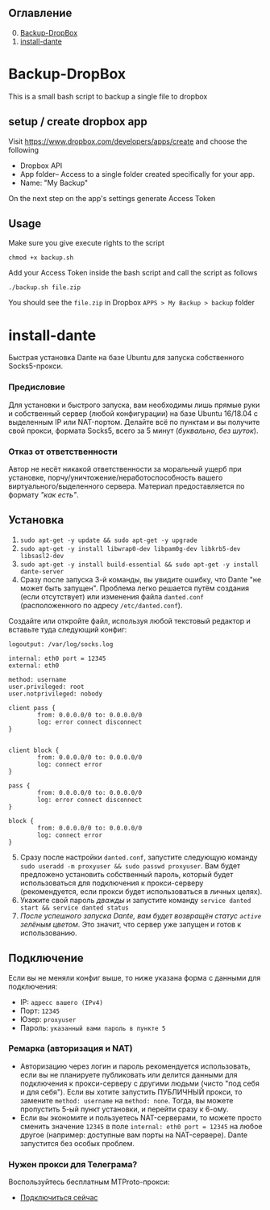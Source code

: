 ## Оглавление
0. [Backup-DropBox](#Backup-DropBox)
1. [install-dante](#install-dante)

# Backup-DropBox
This is a small bash script to backup a single file to dropbox

## setup / create dropbox app

Visit https://www.dropbox.com/developers/apps/create and choose the following 

- Dropbox API
- App folder– Access to a single folder created specifically for your app.
- Name: "My Backup"

On the next step on the app's settings generate Access Token 

## Usage 

Make sure you give execute rights to the script 

```
chmod +x backup.sh
```

Add your Access Token inside the bash script and call the script as follows

```
./backup.sh file.zip
```

You should see the `file.zip` in Dropbox `APPS > My Backup > backup` folder





# install-dante
Быстрая установка Dante на базе Ubuntu для запуска собственного Socks5-прокси.

### Предисловие
Для установки и быстрого запуска, вам необходимы лишь прямые руки и собственный сервер (любой конфигурации) на базе Ubuntu 16/18.04 с выделенным IP или NAT-портом. Делайте всё по пунктам и вы получите свой прокси, формата Socks5, всего за 5 минут (*буквально, без шуток*).

### Отказ от ответственности
Автор не несёт никакой ответственности за моральный ущерб при установке, порчу/уничтожение/неработоспособность вашего виртуального/выделенного сервера. Материал предоставляется по формату *"как есть"*.

## Установка

1. `sudo apt-get -y update && sudo apt-get -y upgrade`
2. `sudo apt-get -y install libwrap0-dev libpam0g-dev libkrb5-dev libsasl2-dev`
3. `sudo apt-get -y install build-essential && sudo apt-get -y install dante-server`
4. Сразу после запуска 3-й команды, вы увидите ошибку, что Dante "не может быть запущен". Проблема легко решается путём создания (если отсутствует) или изменения файла `danted.conf` (расположенного по адресу `/etc/danted.conf`).

Создайте или откройте файл, используя любой текстовый редактор и вставьте туда следующий конфиг:

```
logoutput: /var/log/socks.log

internal: eth0 port = 12345
external: eth0

method: username
user.privileged: root
user.notprivileged: nobody

client pass {
        from: 0.0.0.0/0 to: 0.0.0.0/0
        log: error connect disconnect
}


client block {
        from: 0.0.0.0/0 to: 0.0.0.0/0
        log: connect error
}

pass {
        from: 0.0.0.0/0 to: 0.0.0.0/0
        log: error connect disconnect
}

block {
        from: 0.0.0.0/0 to: 0.0.0.0/0
        log: connect error
}
```

5. Сразу после настройки `danted.conf`, запустите следующую команду `sudo useradd -m proxyuser && sudo passwd proxyuser`. Вам будет предложено установить собственный пароль, который будет использоваться для подключения к прокси-серверу (рекомендуется, если прокси будет использоваться в личных целях).
6. Укажите свой пароль *дважды* и запустите команду `service danted start && service danted status`
7. *После успешного запуска Dante, вам будет возвращён статус `active` зелёным цветом*. Это значит, что сервер уже запущен и готов к использованию.


## Подключение
Если вы не меняли конфиг выше, то ниже указана форма с данными для подключения:

* IP: `адресс вашего (IPv4)`
* Порт: `12345`
* Юзер: `proxyuser`
* Пароль: `указанный вами пароль в пункте 5`

### Ремарка (авторизация и NAT)

* Авторизацию через логин и пароль рекомендуется использовать, если вы не планируете публиковать или делится данными для подключения к прокси-серверу с другими людьми (чисто "под себя и для себя"). Если вы хотите запустить ПУБЛИЧНЫЙ прокси, то замените `method: username` на `method: none`. Тогда, вы можете пропустить 5-ый пункт установки, и перейти сразу к 6-ому.
* Если вы экономите и пользуетесь NAT-серверами, то можете просто сменить значение `12345` в поле `internal: eth0 port = 12345` на любое другое (например: доступные вам порты на NAT-сервере). Dante запустится без особых проблем.


### Нужен прокси для Телеграма?
Воспользуйтесь бесплатным MTProto-прокси:
<br>
* [Подключиться сейчас](https://mtproto.org)
